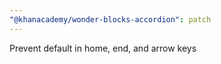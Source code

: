 ```yaml
---
"@khanacademy/wonder-blocks-accordion": patch
---
```


Prevent default in home, end, and arrow keys
